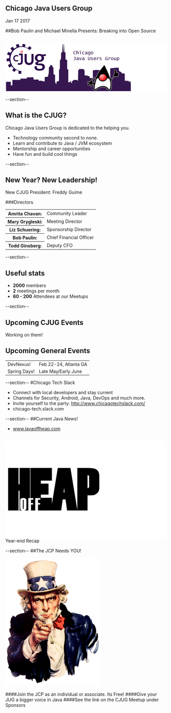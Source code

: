 ## Chicago Java Users Group

Jan 17 2017


##Bob Paulin and Michael Minella Presents: Breaking into Open Source

<div style="background-color: white; margin-top: 30px;">
	<img src="images/cjug.gif" style="border: none; box-shadow: none;"/>
</div>

--section--
## What is the CJUG?
Chicago Java Users Group is dedicated to the helping you.

* Technology community second to none.
* Learn and contribute to Java / JVM ecosystem
* Mentorship and career opportunities
* Have fun and build cool things

--section--
## New Year? New Leadership!
New CJUG President: Freddy Guime

###Directors
<table>
<tr>
<th>Amrita Chavan:</th><td>Community Leader</td>
</tr>
<tr>
<th>Mary Grygleski:</th><td>Meeting Director</td>
</tr>
<tr>
<th>Liz Schuering:</th><td>Sponsorship Director</td>
</tr>
<tr>
<th>Bob Paulin:</th><td>Chief Financial Officer</td>
</tr>
<tr>
<th>Todd Ginsberg:</th><td>Deputy CFO</td>
</tr>
</table>


--section--

## Useful stats

* **2000** members
* **2** meetings per month
* **60 - 200** Attendees at our Meetups

--section--

## Upcoming CJUG Events


Working on them! 


## Upcoming General Events

<table class="upcoming-events">
<tr>
<td>DevNexus!</td>
<td>Feb 22-24, Atlanta GA</td>
</tr>
<tr>
<td>Spring Days!</td>
<td>Late May/Early June</td>
</tr>

</table>

--section--
#Chicago Tech Slack
* Connect with local developers and stay current
* Channels for Security, Android, Java, DevOps and much more.
* Invite yourself to the party: http://www.chicagotechslack.com/
* chicago-tech.slack.com


--section--
##Current Java News!
* www.javaoffheap.com

<div style="background-color: white; margin-top: 30px;">
	<img src="images/offheap.png" style="border: none; box-shadow: none;" width=300 height=300/>
</div>
Year-end Recap 

--section--
##The JCP Needs YOU!

<img src="images/Uncle_Sam.jpg" style="height:400px"/>

####Join the JCP as an individual or associate.  Its Free!
####Give your JUG a bigger voice in Java
####See the link on the CJUG Meetup under Sponsors


